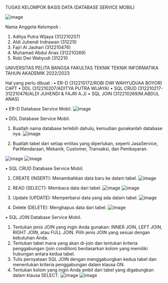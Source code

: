 TUGAS KELOMPOK BASIS DATA 
(DATABASE SERVICE MOBIL)

![image](https://github.com/adityaputrawijaya/ServiceMobil/assets/115687055/91fb8170-1514-4da0-a900-ae17b496e5c1)

 


Nama Anggota Kelompok : 

1. Aditya Putra Wijaya (312210207)
2. Aldi Juhendi Indrawan (312210
3. Fajri Al Jauhari (312210476)
4. Muhamad Abdul Anas (312210269)
5. Robi Dwi Wahyudi (312210


UNIVERSITAS PELITA BANGSA
FAKULTAS TEKNIK
TEKNIK INFORMATIKA
TAHUN AKADEMIK 2022/2023

Hal yang perlu dibuat :
• ER-D (312210172/ROBI DWI WAHYUDI/AA BOYOR) CAPT
• DDL (312210207/ADITYA PUTRA WIJAYA)
• SQL CRUD (312210217-312210476/ALDI JUHENDI & FAJRI A.J) 
• SQL JOIN (312210269/M.ABDUL ANAS)

•	ER-D Database Service Mobil.
![image](https://github.com/adityaputrawijaya/ServiceMobil/assets/115687055/ecefc1d7-3efd-4ca6-965e-27f7262a14f6)

 

•	DDL Database Service Mobil.

1. Buatlah nama database terlebih dahulu, kemudian gunakanlah database nya.
![image](https://github.com/adityaputrawijaya/ServiceMobil/assets/115687055/9c20ee8f-bb67-4a41-8667-cd21a60fc333)
 


2. Buatlah tabel dari setiap entitas yang diperlukan, seperti JasaService,   PartKendaraan, Mekanik, Customer, Transaksi, dan Pembayaran.

![image](https://github.com/adityaputrawijaya/ServiceMobil/assets/115687055/47065cf1-c1c6-4827-bdeb-df20a283d3fc)
![image](https://github.com/adityaputrawijaya/ServiceMobil/assets/115687055/209d3f07-ae45-44e1-9218-6678a2173614)

 
 
•	SQL CRUD Database Service Mobil.

1. CREATE (INSERT): Menambahkan data baru ke dalam tabel.
![image](https://github.com/adityaputrawijaya/ServiceMobil/assets/115687055/4c9549eb-ea46-43dd-80b1-a52d99fd3826)
 

2. READ (SELECT): Membaca data dari tabel.
 ![image](https://github.com/adityaputrawijaya/ServiceMobil/assets/115687055/571ab80a-1831-462f-8404-dc3605950f5e)
![image](https://github.com/adityaputrawijaya/ServiceMobil/assets/115687055/0dca51b9-60af-45b6-857f-48ba8a6b9208)

 








3. Update (UPDATE): Memperbarui data yang ada dalam tabel.
 ![image](https://github.com/adityaputrawijaya/ServiceMobil/assets/115687055/e4c7eef7-b39c-48e3-9e6c-bf4ba8a50e6a)


4. Delete (DELETE): Menghapus data dari tabel.
 ![image](https://github.com/adityaputrawijaya/ServiceMobil/assets/115687055/49161fd0-ad1b-4745-8735-8ce9724e70fb)







•	SQL JOIN Database Service Mobil.
1.	Tentukan jenis JOIN yang ingin Anda gunakan: INNER JOIN, LEFT  JOIN, RIGHT JOIN, atau FULL JOIN. Pilih jenis JOIN yang sesuai dengan kebutuhan Anda. 
2.	Tentukan tabel mana yang akan di-join dan tentukan kriteria penggabungan (join condition) berdasarkan kolom yang memiliki hubungan antara kedua tabel. 
3.	Tulis pernyataan SQL JOIN dengan menggabungkan kedua tabel dan menentukan kriteria penggabungan dalam klausa ON.
4.	Tentukan kolom yang ingin Anda ambil dari tabel yang digabungkan dalam klausa SELECT.
![image](https://github.com/adityaputrawijaya/ServiceMobil/assets/115687055/82b2ff11-402d-4018-9b71-51c3c4783419)
![image](https://github.com/adityaputrawijaya/ServiceMobil/assets/115687055/5f74f2ec-758f-4552-92cb-9af8965ee613)

 




